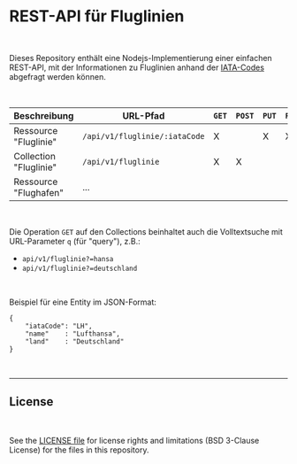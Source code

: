 # REST-API für Fluglinien #

<br>

Dieses Repository enthält eine Nodejs-Implementierung einer einfachen REST-API, mit der Informationen zu
Fluglinien anhand der [IATA-Codes](https://de.wikipedia.org/wiki/Liste_der_IATA-Airline-Codes) abgefragt
werden können.

<br>

| Beschreibung             | **URL-Pfad**                  | `GET` | `POST` | `PUT` | `PATCH` | `DELETE` |
| -----------------------  | ----------------------------- | ----- | ------ | ----- | ------- | -------- |
| Ressource  "Fluglinie"   | `/api/v1/fluglinie/:iataCode` | X     |        | X     | X       | X        |
| Collection "Fluglinie"   | `/api/v1/fluglinie`           | X     | X      |       |         |          |
| Ressource  "Flughafen"   | ...                           |       |        |       |         |          |

<br>

Die Operation `GET` auf den Collections beinhaltet auch die Volltextsuche mit URL-Parameter `q` (für "query"), z.B.:
* `api/v1/fluglinie?=hansa`
* `api/v1/fluglinie?=deutschland`

<br>

Beispiel für eine Entity im JSON-Format:
```
{
    "iataCode": "LH",
    "name"    : "Lufthansa",
    "land"    : "Deutschland"
}
```

<br>

----

## License ##

<br>

See the [LICENSE file](LICENSE.md) for license rights and limitations (BSD 3-Clause License)
for the files in this repository.

<br>
